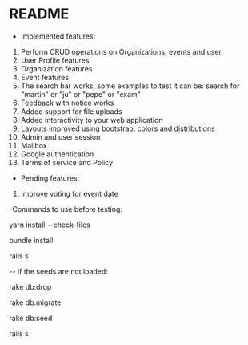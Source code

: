 # README

- Implemented features: 

1. Perform CRUD operations on Organizations, events and user.
2. User Profile features
3. Organization  features
4. Event features 
5. The search bar works, some examples to test it can be: search for "martin" or "ju" or "pepe" or "exam"
6. Feedback with notice works
7. Added support for file uploads 
8. Added interactivity to your web application
9. Layouts improved using bootstrap, colors and distributions
10. Admin and user session
11. Mailbox
12. Google authentication
13. Terms of service and Policy

- Pending  features: 

1. Improve voting for event date

-Commands to use before testing:

yarn install --check-files

bundle install

rails s

-- if the seeds are not loaded:

rake db:drop

rake db:migrate

rake db:seed

rails s
